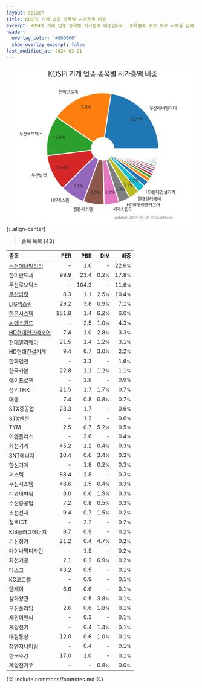 ```yaml
---
layout: splash
title: KOSPI 기계 업종 종목별 시가총액 비중
excerpt: KOSPI 기계 업종 종목별 시가총액 비중입니다. 종목별로 주요 재무 지표를 함께 표시합니다.
header:
  overlay_color: "#800000"
  show_overlay_excerpt: false
last_modified_at: 2024-03-21
---
```



![KOSPI 기계 업종 종목별 시가총액 비중](/stats/sector/images/kospi_업종_기계_종목.png){: .align-center}


> **종목 목록 (43)**<a id="list"></a>

| **종목** | **PER** | **PBR** | **DIV** | **비중** |
| :------- | ------: | ------: | ------: | -------: |
| [두산에너빌리티](/034020/) | - | 1.6 | - | 22.6<small>%</small> |
| 한미반도체 | 99.9 | 23.4 | 0.2<small>%</small> | 17.8<small>%</small> |
| 두산로보틱스 | - | 104.3 | - | 11.6<small>%</small> |
| [두산밥캣](/241560/) | 8.3 | 1.1 | 2.5<small>%</small> | 10.4<small>%</small> |
| [LIG넥스원](/079550/) | 29.2 | 3.8 | 0.9<small>%</small> | 7.1<small>%</small> |
| [한온시스템](/018880/) | 151.8 | 1.4 | 6.2<small>%</small> | 6.0<small>%</small> |
| [씨에스윈드](/112610/) | - | 2.5 | 1.0<small>%</small> | 4.3<small>%</small> |
| [HD현대인프라코어](/042670/) | 7.4 | 1.0 | 2.8<small>%</small> | 3.3<small>%</small> |
| [현대엘리베이](/017800/) | 21.5 | 1.4 | 1.2<small>%</small> | 3.1<small>%</small> |
| HD현대건설기계 | 9.4 | 0.7 | 3.0<small>%</small> | 2.2<small>%</small> |
| 한화엔진 | - | 3.3 | - | 1.6<small>%</small> |
| 한국카본 | 22.8 | 1.1 | 1.2<small>%</small> | 1.1<small>%</small> |
| 에이프로젠 | - | 1.8 | - | 0.9<small>%</small> |
| 삼익THK | 21.5 | 1.7 | 1.7<small>%</small> | 0.7<small>%</small> |
| 대동 | 7.4 | 0.8 | 0.8<small>%</small> | 0.7<small>%</small> |
| STX중공업 | 23.3 | 1.7 | - | 0.6<small>%</small> |
| STX엔진 | - | 1.2 | - | 0.6<small>%</small> |
| TYM | 2.5 | 0.7 | 5.2<small>%</small> | 0.5<small>%</small> |
| 이엔플러스 | - | 2.6 | - | 0.4<small>%</small> |
| 화천기계 | 45.2 | 1.2 | 0.4<small>%</small> | 0.3<small>%</small> |
| SNT에너지 | 10.4 | 0.6 | 3.4<small>%</small> | 0.3<small>%</small> |
| 한신기계 | - | 1.8 | 0.2<small>%</small> | 0.3<small>%</small> |
| 퍼스텍 | 88.4 | 2.8 | - | 0.3<small>%</small> |
| 우신시스템 | 48.6 | 1.5 | 0.4<small>%</small> | 0.3<small>%</small> |
| 디와이파워 | 8.0 | 0.6 | 1.9<small>%</small> | 0.3<small>%</small> |
| 수산중공업 | 7.2 | 0.8 | 0.5<small>%</small> | 0.3<small>%</small> |
| 조선선재 | 9.4 | 0.7 | 1.5<small>%</small> | 0.2<small>%</small> |
| 청호ICT | - | 2.2 | - | 0.2<small>%</small> |
| KIB플러그에너지 | 8.7 | 0.9 | - | 0.2<small>%</small> |
| 기신정기 | 21.2 | 0.4 | 4.7<small>%</small> | 0.2<small>%</small> |
| 다이나믹디자인 | - | 1.5 | - | 0.2<small>%</small> |
| 화천기공 | 2.1 | 0.2 | 6.9<small>%</small> | 0.2<small>%</small> |
| 다스코 | 43.2 | 0.5 | - | 0.1<small>%</small> |
| KC코트렐 | - | 0.9 | - | 0.1<small>%</small> |
| 엔케이 | 6.6 | 0.6 | - | 0.1<small>%</small> |
| 삼화왕관 | - | 0.5 | 3.8<small>%</small> | 0.1<small>%</small> |
| 우진플라임 | 2.6 | 0.6 | 1.8<small>%</small> | 0.1<small>%</small> |
| 세원이앤씨 | - | 0.3 | - | 0.1<small>%</small> |
| 계양전기 | - | 0.4 | 1.4<small>%</small> | 0.1<small>%</small> |
| 대림통상 | 12.0 | 0.6 | 1.0<small>%</small> | 0.1<small>%</small> |
| 참엔지니어링 | - | 0.4 | - | 0.1<small>%</small> |
| 한국주강 | 17.0 | 1.0 | - | 0.1<small>%</small> |
| 계양전기우 | - | - | 0.8<small>%</small> | 0.0<small>%</small> |

{% include commons/footnotes.md %}